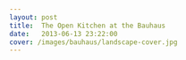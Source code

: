 ```yaml
---
layout: post
title:  The Open Kitchen at the Bauhaus
date:   2013-06-13 23:22:00
cover: /images/bauhaus/landscape-cover.jpg
---
```

